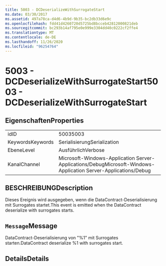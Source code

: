 ```yaml
---
title: 5003 - DCDeserializeWithSurrogateStart
ms.date: 03/30/2017
ms.assetid: 497a78ca-d4d6-4b9d-9b35-bc2db33d6e9c
ms.openlocfilehash: fdd41d4260720d5725bd8bcceb42812000821deb
ms.sourcegitcommit: bc293b14af795e0e999e3304dd40c0222cf2ffe4
ms.translationtype: MT
ms.contentlocale: de-DE
ms.lasthandoff: 11/26/2020
ms.locfileid: "96254764"
---
```

# <a name="5003---dcdeserializewithsurrogatestart"></a><span data-ttu-id="b1dd1-102">5003 - DCDeserializeWithSurrogateStart</span><span class="sxs-lookup"><span data-stu-id="b1dd1-102">5003 - DCDeserializeWithSurrogateStart</span></span>

## <a name="properties"></a><span data-ttu-id="b1dd1-103">Eigenschaften</span><span class="sxs-lookup"><span data-stu-id="b1dd1-103">Properties</span></span>  
  
|||  
|-|-|  
|<span data-ttu-id="b1dd1-104">id</span><span class="sxs-lookup"><span data-stu-id="b1dd1-104">ID</span></span>|<span data-ttu-id="b1dd1-105">5003</span><span class="sxs-lookup"><span data-stu-id="b1dd1-105">5003</span></span>|  
|<span data-ttu-id="b1dd1-106">Keywords</span><span class="sxs-lookup"><span data-stu-id="b1dd1-106">Keywords</span></span>|<span data-ttu-id="b1dd1-107">Serialisierung</span><span class="sxs-lookup"><span data-stu-id="b1dd1-107">Serialization</span></span>|  
|<span data-ttu-id="b1dd1-108">Ebene</span><span class="sxs-lookup"><span data-stu-id="b1dd1-108">Level</span></span>|<span data-ttu-id="b1dd1-109">Ausführlich</span><span class="sxs-lookup"><span data-stu-id="b1dd1-109">Verbose</span></span>|  
|<span data-ttu-id="b1dd1-110">Kanal</span><span class="sxs-lookup"><span data-stu-id="b1dd1-110">Channel</span></span>|<span data-ttu-id="b1dd1-111">Microsoft-Windows-Application Server-Applications/Debug</span><span class="sxs-lookup"><span data-stu-id="b1dd1-111">Microsoft-Windows-Application Server-Applications/Debug</span></span>|  
  
## <a name="description"></a><span data-ttu-id="b1dd1-112">BESCHREIBUNG</span><span class="sxs-lookup"><span data-stu-id="b1dd1-112">Description</span></span>  

 <span data-ttu-id="b1dd1-113">Dieses Ereignis wird ausgegeben, wenn die DataContract-Deserialisierung mit Surrogates startet.</span><span class="sxs-lookup"><span data-stu-id="b1dd1-113">This event is emitted when the DataContract deserialize with surrogates starts.</span></span>  
  
## <a name="message"></a><span data-ttu-id="b1dd1-114">`Message`</span><span class="sxs-lookup"><span data-stu-id="b1dd1-114">Message</span></span>  

 <span data-ttu-id="b1dd1-115">DataContract-Deserialisierung von "%1" mit Surrogates starten.</span><span class="sxs-lookup"><span data-stu-id="b1dd1-115">DataContract deserialize %1 with surrogates start.</span></span>  
  
## <a name="details"></a><span data-ttu-id="b1dd1-116">Details</span><span class="sxs-lookup"><span data-stu-id="b1dd1-116">Details</span></span>
